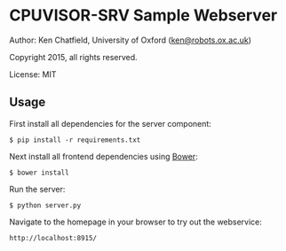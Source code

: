 CPUVISOR-SRV Sample Webserver
=============================

Author: Ken Chatfield, University of Oxford (ken@robots.ox.ac.uk)

Copyright 2015, all rights reserved.

License: MIT

Usage
-----

First install all dependencies for the server component:

    $ pip install -r requirements.txt

Next install all frontend dependencies using [Bower](http://bower.io):

    $ bower install

Run the server:

    $ python server.py

Navigate to the homepage in your browser to try out the webservice:

    http://localhost:8915/
